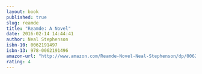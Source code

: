 ```yaml
---
layout: book
published: true
slug: reamde
title: "Reamde: A Novel"
date: 2016-02-14 14:44:41
author: Neal Stephenson
isbn-10: 0062191497
isbn-13: 978-0062191496
amazon-url: "http://www.amazon.com/Reamde-Novel-Neal-Stephenson/dp/0062191497/ref=sr_1_1?ie=UTF8&qid=1455482625&sr=8-1&keywords=reamde"
rating: 4
---
```

